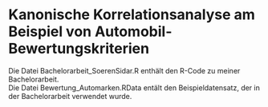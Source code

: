 # Kanonische Korrelationsanalyse am Beispiel von Automobil-Bewertungskriterien

Die Datei Bachelorarbeit_SoerenSidar.R enthält den R-Code zu meiner Bachelorarbeit.  
Die Datei Bewertung_Automarken.RData entält den Beispieldatensatz, der in der Bachelorarbeit verwendet wurde.
